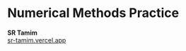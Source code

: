 # Numerical Methods Practice

**SR Tamim** <br/>
[sr-tamim.vercel.app](https://sr-tamim.vercel.app)
